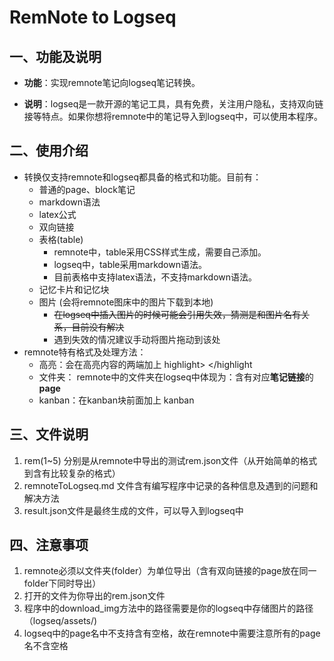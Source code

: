 # RemNote to Logseq

## 一、功能及说明

* **功能**：实现remnote笔记向logseq笔记转换。

* **说明**：logseq是一款开源的笔记工具，具有免费，关注用户隐私，支持双向链接等特点。如果你想将remnote中的笔记导入到logseq中，可以使用本程序。

## 二、使用介绍

* 转换仅支持remnote和logseq都具备的格式和功能。目前有：
  * 普通的page、block笔记
  * markdown语法
  * latex公式
  * 双向链接
  * 表格(table)
    * remnote中，table采用CSS样式生成，需要自己添加。
    * logseq中，table采用markdown语法。
    * 目前表格中支持latex语法，不支持markdown语法。
  * 记忆卡片和记忆块
  * 图片 (会将remnote图床中的图片下载到本地)
    *  ~~在logseq中插入图片的时候可能会引用失效，猜测是和图片名有关系，目前没有解决~~
    * 遇到失效的情况建议手动将图片拖动到该处
* remnote特有格式及处理方法：
  * 高亮：会在高亮内容的两端加上 highlight> </highlight
  * 文件夹： remnote中的文件夹在logseq中体现为：含有对应**笔记链接**的**page**
  * kanban：在kanban块前面加上 kanban

## 三、文件说明

1. rem(1~5) 分别是从remnote中导出的测试rem.json文件（从开始简单的格式到含有比较复杂的格式）
2. remnoteToLogseq.md 文件含有编写程序中记录的各种信息及遇到的问题和解决方法
2. result.json文件是最终生成的文件，可以导入到logseq中

## 四、注意事项

1. remnote必须以文件夹(folder）为单位导出（含有双向链接的page放在同一folder下同时导出）
1. 打开的文件为你导出的rem.json文件
1. 程序中的download_img方法中的路径需要是你的logseq中存储图片的路径（logseq/assets/)
1. logseq中的page名中不支持含有空格，故在remnote中需要注意所有的page名不含空格